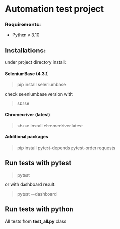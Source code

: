 # Automation test project

### Requirements:
- Python v 3.10

## Installations:
under project directory install:

#### SeleniumBase (4.3.1)
> pip install seleniumbase

check seleniumbase version with:
> sbase

#### Chromedriver (latest)
> sbase install chromedriver latest

#### Additional packages
> pip install pytest-depends pytest-order requests

## Run tests with pytest
> pytest

or with dashboard result:
> pytest --dashboard

## Run tests with python
All tests from **test_all.py** class

